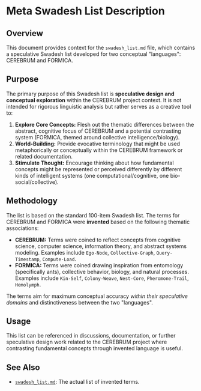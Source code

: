 # Meta Swadesh List Description

## Overview

This document provides context for the `swadesh_list.md` file, which contains a speculative Swadesh list developed for two conceptual "languages": CEREBRUM and FORMICA.

## Purpose

The primary purpose of this Swadesh list is **speculative design and conceptual exploration** within the CEREBRUM project context. It is not intended for rigorous linguistic analysis but rather serves as a creative tool to:

1.  **Explore Core Concepts:** Flesh out the thematic differences between the abstract, cognitive focus of CEREBRUM and a potential contrasting system (FORMICA, themed around collective intelligence/biology).
2.  **World-Building:** Provide evocative terminology that might be used metaphorically or conceptually within the CEREBRUM framework or related documentation.
3.  **Stimulate Thought:** Encourage thinking about how fundamental concepts might be represented or perceived differently by different kinds of intelligent systems (one computational/cognitive, one bio-social/collective).

## Methodology

The list is based on the standard 100-item Swadesh list.
The terms for CEREBRUM and FORMICA were **invented** based on the following thematic associations:

*   **CEREBRUM:** Terms were coined to reflect concepts from cognitive science, computer science, information theory, and abstract systems modeling. Examples include `Ego-Node`, `Collective-Graph`, `Query-Timestamp`, `Compute-Load`.
*   **FORMICA:** Terms were coined drawing inspiration from entomology (specifically ants), collective behavior, biology, and natural processes. Examples include `Kin-Self`, `Colony-Weave`, `Nest-Core`, `Pheromone-Trail`, `Hemolymph`.

The terms aim for maximum conceptual accuracy *within their speculative domains* and distinctiveness between the two "languages".

## Usage

This list can be referenced in discussions, documentation, or further speculative design work related to the CEREBRUM project where contrasting fundamental concepts through invented language is useful.

## See Also

*   [`swadesh_list.md`](./swadesh_list.md): The actual list of invented terms. 